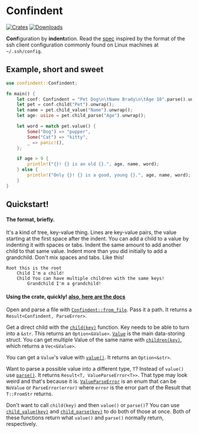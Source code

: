 # Confindent
[![Crates](https://flat.badgen.net/crates/v/confindent)][crate]
[![Downloads](https://flat.badgen.net/crates/d/confindent)][crate]

[crate]: https://crates.io/crates/confindent

**Conf**iguration by **indent**ation. Read the [spec][spec] inspired by
the format of the ssh client configuration commonly found on Linux machines
at `~/.ssh/config`.

[spec]: https://github.com/gennyble/confindent/blob/main/spec.md

## Example, short and sweet
```rust
use confindent::Confindent;

fn main() {
	let conf: Confindent = "Pet Dog\n\tName Brady\n\tAge 10".parse().unwrap();
	let pet = conf.child("Pet").unwrap();
	let name = pet.child_value("Name").unwrap();
	let age: usize = pet.child_parse("Age").unwrap();

	let word = match pet.value() {
		Some("Dog") => "pupper",
		Some("Cat") => "kitty",
		_ => panic!(),
	};

	if age > 9 {
		println!("{}! {} is an old {}.", age, name, word);
	} else {
		println!("Only {}! {} is a good, young {}.", age, name, word);
	}
}
```

## Quickstart!

#### The format, briefly.
It's a kind of tree, key-value thing. Lines are key-value pairs, the value
starting at the first space after the indent. You can add a child to a value
by indenting it with spaces or tabs. Indent the same amount to add another
child to that same value. Indent more than you did initially to add a
grandchild. Don't mix spaces and tabs. Like this!
```
Root this is the root
	Child I'm a child!
	Child You can have multiple children with the same keys!
		Grandchild I'm a grandchild!
```

#### Using the crate, quickly! [also, here are the docs](https://docs.rs/confindent)

Open and parse a file with [`Confindent::from_file`][ff]. Pass it a path. It returns
a `Result<Confindent, ParseError>`.

Get a direct child with the [`child(key)`][child] function. Key needs to be able
to turn into a `&str`. This returns an `Option<&Value>`. [`Value`][value] is the main data-storing
struct. You can get multiple Value of the same name with [`children(key)`][children], which
returns a `Vec<&Value>`.

You can get a `Value`'s value with [`value()`][fn-value]. It returns an `Option<&str>`.

Want to parse a possible value into a different type, `T`? Instead of `value()` use
[`parse()`][parse]. It returns `Result<T, ValueParseError<T>>`. That type
may look weird and that's because it is. [`ValueParseError`][vperror] is an enum
that can be `NoValue` or `ParseError(error)` where `error` is the error part of the
Result that `T::FromStr` returns.

Don't want to call `child(key)` and then `value()` or `parse()`? You can use
[`child_value(key)`][childvalue] and [`child_parse(key)`][childparse] to do both of those
at once. Both of these functions return what `value()` and `parse()` normally return,
respectively.

[ff]: https://docs.rs/confindent/2.0.1/confindent/struct.Confindent.html#method.from_file
[child]: https://docs.rs/confindent/2.0.1/confindent/struct.Value.html#method.child
[children]: https://docs.rs/confindent/2.0.1/confindent/struct.Value.html#method.children
[value]: https://docs.rs/confindent/2.0.1/confindent/struct.Value.html
[fn-value]: https://docs.rs/confindent/2.0.1/confindent/struct.Value.html#method.value
[parse]: https://docs.rs/confindent/2.0.1/confindent/struct.Value.html#method.parse
[vperror]: https://docs.rs/confindent/2.0.1/confindent/enum.ValueParseError.html
[childvalue]: https://docs.rs/confindent/2.0.1/confindent/struct.Value.html#method.child_value
[childparse]: https://docs.rs/confindent/2.0.1/confindent/struct.Value.html#method.child_parse